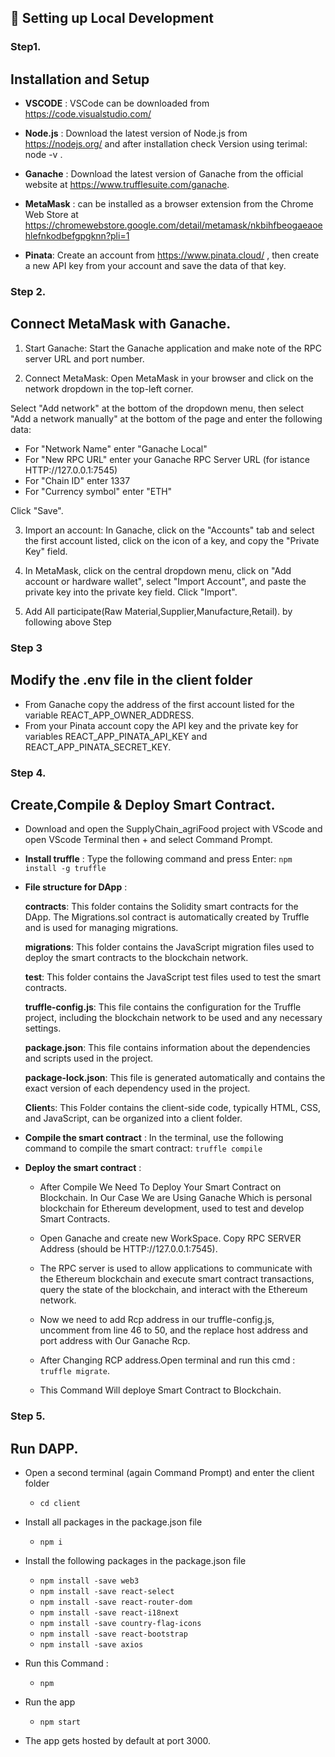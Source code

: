 ##  🔧 Setting up Local Development

### Step1.
## Installation and Setup

* **VSCODE** : VSCode can be downloaded from https://code.visualstudio.com/
* **Node.js** : Download the latest version of Node.js from https://nodejs.org/ and after installation check     Version using terimal: node -v .

* **Ganache** : Download the latest version of Ganache from the official website at https://www.trufflesuite.com/ganache.
* **MetaMask** : can be installed as a browser extension from the Chrome Web Store at https://chromewebstore.google.com/detail/metamask/nkbihfbeogaeaoehlefnkodbefgpgknn?pli=1
* **Pinata**: Create an account from https://www.pinata.cloud/ , then create a new API key from your account and save the data of that key.

### Step 2.
## Connect MetaMask with Ganache. 

1. Start Ganache: Start the Ganache application and make note of the RPC server URL and port number.

2. Connect MetaMask: Open MetaMask in your browser and click on the network dropdown in the top-left corner.

Select "Add network" at the bottom of the dropdown menu, then select "Add a network manually" at the bottom of the page and enter the following data:

* For "Network Name" enter "Ganache Local"
* For "New RPC URL" enter your Ganache RPC Server URL (for istance HTTP://127.0.0.1:7545)
* For "Chain ID" enter 1337
* For "Currency symbol" enter "ETH"

Click "Save".

3. Import an account: In Ganache, click on the "Accounts" tab and select the first account listed, click on the icon of a key, and copy the "Private Key" field.
 
4. In MetaMask, click on the central dropdown menu, click on "Add account or hardware wallet", select "Import Account", and paste the private key into the private key field. Click "Import".

5. Add All participate(Raw Material,Supplier,Manufacture,Retail). by following above Step

### Step 3
## Modify the .env file in the client folder

* From Ganache copy the address of the first account listed for the variable REACT_APP_OWNER_ADDRESS.
* From your Pinata account copy the API key and the private key for variables REACT_APP_PINATA_API_KEY and REACT_APP_PINATA_SECRET_KEY.
  
### Step 4.
## Create,Compile & Deploy Smart Contract. 

* Download and open the SupplyChain_agriFood project with VScode and open VScode Terminal then + and select Command Prompt.
* **Install truffle** : Type the following command and press Enter: `npm install -g truffle`
* **File structure for  DApp** : 
  
    **contracts**: This folder contains the Solidity smart contracts for the DApp. The Migrations.sol contract is automatically created by Truffle and is used for managing migrations.

    **migrations**: This folder contains the JavaScript migration files used to deploy the smart contracts to the blockchain network.

    **test**: This folder contains the JavaScript test files used to test the smart contracts.

    **truffle-config.js**: This file contains the configuration for the Truffle project, including the blockchain network to be used and any necessary settings.

    **package.json**: This file contains information about the dependencies and scripts used in the project.

    **package-lock.json**: This file is generated automatically and contains the exact version of each dependency used in the project.

    **Client**s: This Folder contains the client-side code, typically HTML, CSS, and JavaScript, can be organized into a client folder.
* **Compile the smart contract** :  In the terminal, use the following command to compile the smart contract: `truffle compile` 
* **Deploy the smart contract** :
   
    * After Compile We Need To Deploy Your Smart Contract on Blockchain. In Our Case We are Using Ganache Which is personal blockchain for Ethereum development, used to test and develop Smart Contracts.

    * Open Ganache and create new WorkSpace. Copy RPC SERVER Address (should be HTTP://127.0.0.1:7545).

    * The RPC server is used to allow applications to communicate with the Ethereum blockchain and execute smart contract transactions, query the state of the blockchain, and interact with the Ethereum network.

    * Now we need to add Rcp address in our truffle-config.js, uncomment from line 46 to 50, and the replace host address and port address with Our Ganache Rcp.
  
    * After Changing RCP address.Open terminal and run this cmd : `truffle migrate`.
    * This Command Will deploye Smart Contract to Blockchain.

### Step 5.
## Run DAPP. 
* Open a second terminal (again Command Prompt) and enter the client folder
  * `cd client`
 
* Install all packages in the package.json file
  * `npm i`
  
* Install the following packages in the package.json file
  * `npm install -save web3`
  * `npm install -save react-select`
  * `npm install -save react-router-dom`
  * `npm install -save react-i18next`
  * `npm install -save country-flag-icons`
  * `npm install -save react-bootstrap`
  * `npm install -save axios` 

* Run this Command :
  * `npm`
 
* Run the app 
  * `npm start`

* The app gets hosted by default at port 3000.


